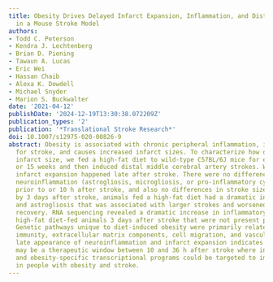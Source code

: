 ```yaml
---
title: Obesity Drives Delayed Infarct Expansion, Inflammation, and Distinct Gene Networks
  in a Mouse Stroke Model
authors:
- Todd C. Peterson
- Kendra J. Lechtenberg
- Brian D. Piening
- Tawaun A. Lucas
- Eric Wei
- Hassan Chaib
- Alexa K. Dowdell
- Michael Snyder
- Marion S. Buckwalter
date: '2021-04-12'
publishDate: '2024-12-19T13:30:38.072209Z'
publication_types: '2'
publication: '*Translational Stroke Research*'
doi: 10.1007/s12975-020-00826-9
abstract: Obesity is associated with chronic peripheral inflammation, is a risk factor
  for stroke, and causes increased infarct sizes. To characterize how obesity increases
  infarct size, we fed a high-fat diet to wild-type C57BL/6J mice for either 6 weeks
  or 15 weeks and then induced distal middle cerebral artery strokes. We found that
  infarct expansion happened late after stroke. There were no differences in cortical
  neuroinflammation (astrogliosis, microgliosis, or pro-inflammatory cytokines) either
  prior to or 10 h after stroke, and also no differences in stroke size at 10 h. However,
  by 3 days after stroke, animals fed a high-fat diet had a dramatic increase in microgliosis
  and astrogliosis that was associated with larger strokes and worsened functional
  recovery. RNA sequencing revealed a dramatic increase in inflammatory genes in the
  high-fat diet-fed animals 3 days after stroke that were not present prior to stroke.
  Genetic pathways unique to diet-induced obesity were primarily related to adaptive
  immunity, extracellular matrix components, cell migration, and vasculogenesis. The
  late appearance of neuroinflammation and infarct expansion indicates that there
  may be a therapeutic window between 10 and 36 h after stroke where inflammation
  and obesity-specific transcriptional programs could be targeted to improve outcomes
  in people with obesity and stroke.
---
```


